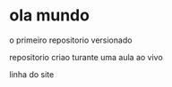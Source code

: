 # ola mundo
 o primeiro repositorio versionado

repositorio criao turante uma aula ao vivo

linha do site
